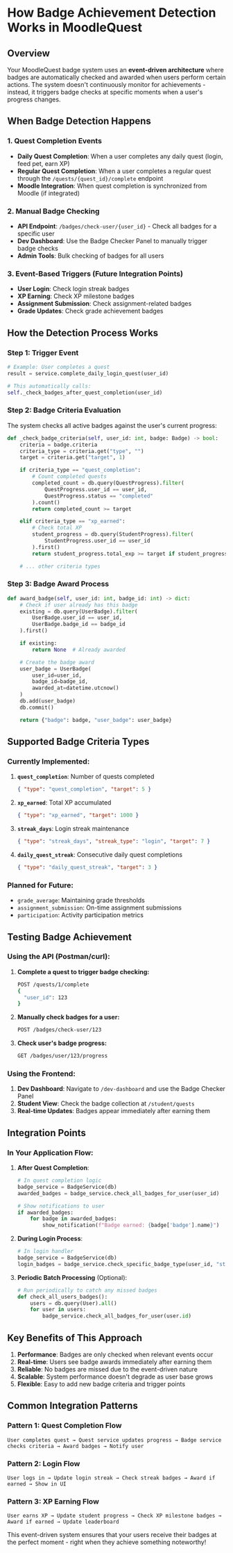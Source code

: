 # How Badge Achievement Detection Works in MoodleQuest

## Overview

Your MoodleQuest badge system uses an **event-driven architecture** where badges are automatically checked and awarded when users perform certain actions. The system doesn't continuously monitor for achievements - instead, it triggers badge checks at specific moments when a user's progress changes.

## When Badge Detection Happens

### 1. **Quest Completion Events**

- **Daily Quest Completion**: When a user completes any daily quest (login, feed pet, earn XP)
- **Regular Quest Completion**: When a user completes a regular quest through the `/quests/{quest_id}/complete` endpoint
- **Moodle Integration**: When quest completion is synchronized from Moodle (if integrated)

### 2. **Manual Badge Checking**

- **API Endpoint**: `/badges/check-user/{user_id}` - Check all badges for a specific user
- **Dev Dashboard**: Use the Badge Checker Panel to manually trigger badge checks
- **Admin Tools**: Bulk checking of badges for all users

### 3. **Event-Based Triggers** (Future Integration Points)

- **User Login**: Check login streak badges
- **XP Earning**: Check XP milestone badges
- **Assignment Submission**: Check assignment-related badges
- **Grade Updates**: Check grade achievement badges

## How the Detection Process Works

### Step 1: Trigger Event

```python
# Example: User completes a quest
result = service.complete_daily_login_quest(user_id)

# This automatically calls:
self._check_badges_after_quest_completion(user_id)
```

### Step 2: Badge Criteria Evaluation

The system checks all active badges against the user's current progress:

```python
def _check_badge_criteria(self, user_id: int, badge: Badge) -> bool:
    criteria = badge.criteria
    criteria_type = criteria.get("type", "")
    target = criteria.get("target", 1)

    if criteria_type == "quest_completion":
        # Count completed quests
        completed_count = db.query(QuestProgress).filter(
            QuestProgress.user_id == user_id,
            QuestProgress.status == "completed"
        ).count()
        return completed_count >= target

    elif criteria_type == "xp_earned":
        # Check total XP
        student_progress = db.query(StudentProgress).filter(
            StudentProgress.user_id == user_id
        ).first()
        return student_progress.total_exp >= target if student_progress else False

    # ... other criteria types
```

### Step 3: Badge Award Process

```python
def award_badge(self, user_id: int, badge_id: int) -> dict:
    # Check if user already has this badge
    existing = db.query(UserBadge).filter(
        UserBadge.user_id == user_id,
        UserBadge.badge_id == badge_id
    ).first()

    if existing:
        return None  # Already awarded

    # Create the badge award
    user_badge = UserBadge(
        user_id=user_id,
        badge_id=badge_id,
        awarded_at=datetime.utcnow()
    )
    db.add(user_badge)
    db.commit()

    return {"badge": badge, "user_badge": user_badge}
```

## Supported Badge Criteria Types

### Currently Implemented:

1. **`quest_completion`**: Number of quests completed

   ```json
   { "type": "quest_completion", "target": 5 }
   ```

2. **`xp_earned`**: Total XP accumulated

   ```json
   { "type": "xp_earned", "target": 1000 }
   ```

3. **`streak_days`**: Login streak maintenance

   ```json
   { "type": "streak_days", "streak_type": "login", "target": 7 }
   ```

4. **`daily_quest_streak`**: Consecutive daily quest completions
   ```json
   { "type": "daily_quest_streak", "target": 3 }
   ```

### Planned for Future:

- `grade_average`: Maintaining grade thresholds
- `assignment_submission`: On-time assignment submissions
- `participation`: Activity participation metrics

## Testing Badge Achievement

### Using the API (Postman/curl):

1. **Complete a quest to trigger badge checking:**

   ```bash
   POST /quests/1/complete
   {
     "user_id": 123
   }
   ```

2. **Manually check badges for a user:**

   ```bash
   POST /badges/check-user/123
   ```

3. **Check user's badge progress:**
   ```bash
   GET /badges/user/123/progress
   ```

### Using the Frontend:

1. **Dev Dashboard**: Navigate to `/dev-dashboard` and use the Badge Checker Panel
2. **Student View**: Check the badge collection at `/student/quests`
3. **Real-time Updates**: Badges appear immediately after earning them

## Integration Points

### In Your Application Flow:

1. **After Quest Completion**:

   ```python
   # In quest completion logic
   badge_service = BadgeService(db)
   awarded_badges = badge_service.check_all_badges_for_user(user_id)

   # Show notifications to user
   if awarded_badges:
       for badge in awarded_badges:
           show_notification(f"Badge earned: {badge['badge'].name}")
   ```

2. **During Login Process**:

   ```python
   # In login handler
   badge_service = BadgeService(db)
   login_badges = badge_service.check_specific_badge_type(user_id, "streak_days")
   ```

3. **Periodic Batch Processing** (Optional):
   ```python
   # Run periodically to catch any missed badges
   def check_all_users_badges():
       users = db.query(User).all()
       for user in users:
           badge_service.check_all_badges_for_user(user.id)
   ```

## Key Benefits of This Approach

1. **Performance**: Badges are only checked when relevant events occur
2. **Real-time**: Users see badge awards immediately after earning them
3. **Reliable**: No badges are missed due to the event-driven nature
4. **Scalable**: System performance doesn't degrade as user base grows
5. **Flexible**: Easy to add new badge criteria and trigger points

## Common Integration Patterns

### Pattern 1: Quest Completion Flow

```
User completes quest → Quest service updates progress → Badge service checks criteria → Award badges → Notify user
```

### Pattern 2: Login Flow

```
User logs in → Update login streak → Check streak badges → Award if earned → Show in UI
```

### Pattern 3: XP Earning Flow

```
User earns XP → Update student progress → Check XP milestone badges → Award if earned → Update leaderboard
```

This event-driven system ensures that your users receive their badges at the perfect moment - right when they achieve something noteworthy!
